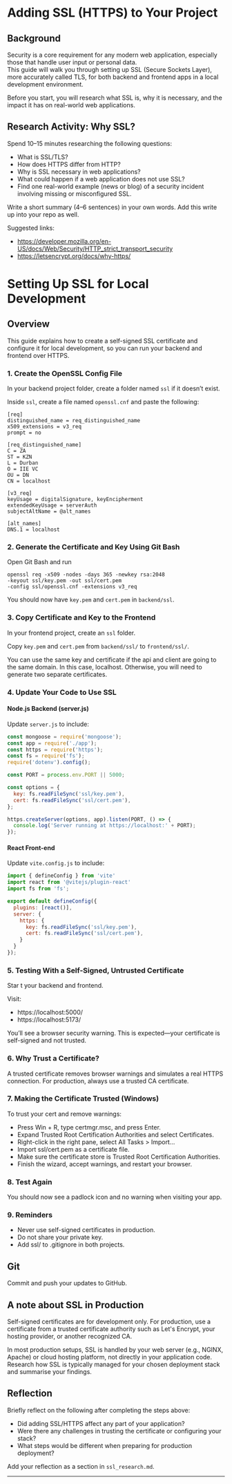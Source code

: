 # Adding SSL (HTTPS) to Your Project

## Background

Security is a core requirement for any modern web application, especially those that handle user input or personal data.  
This guide will walk you through setting up SSL (Secure Sockets Layer), more accurately called TLS, for both backend and frontend apps in a local development environment.

Before you start, you will research what SSL is, why it is necessary, and the impact it has on real-world web applications.

## Research Activity: Why SSL?

Spend 10–15 minutes researching the following questions:

- What is SSL/TLS?  
- How does HTTPS differ from HTTP?
- Why is SSL necessary in web applications?
- What could happen if a web application does not use SSL?
- Find one real-world example (news or blog) of a security incident involving missing or misconfigured SSL.

Write a short summary (4–6 sentences) in your own words. Add this write up into your repo as well.

Suggested links:
- https://developer.mozilla.org/en-US/docs/Web/Security/HTTP_strict_transport_security
- https://letsencrypt.org/docs/why-https/

# Setting Up SSL for Local Development

## Overview

This guide explains how to create a self-signed SSL certificate and configure it for local development, so you can run your backend and frontend over HTTPS.

### 1. Create the OpenSSL Config File

In your backend project folder, create a folder named `ssl` if it doesn’t exist.

Inside `ssl`, create a file named `openssl.cnf` and paste the following:
```
[req]
distinguished_name = req_distinguished_name
x509_extensions = v3_req
prompt = no

[req_distinguished_name]
C = ZA
ST = KZN
L = Durban
O = IIE VC
OU = DN
CN = localhost

[v3_req]
keyUsage = digitalSignature, keyEncipherment
extendedKeyUsage = serverAuth
subjectAltName = @alt_names

[alt_names]
DNS.1 = localhost
```

### 2. Generate the Certificate and Key Using Git Bash

Open Git Bash and run 
```
openssl req -x509 -nodes -days 365 -newkey rsa:2048
-keyout ssl/key.pem -out ssl/cert.pem
-config ssl/openssl.cnf -extensions v3_req
```
You should now have `key.pem` and `cert.pem` in `backend/ssl`.

### 3. Copy Certificate and Key to the Frontend

In your frontend project, create an `ssl` folder.

Copy `key.pem` and `cert.pem` from `backend/ssl/` to `frontend/ssl/`.

You can use the same key and certificate if the api and client are going to the same domain. In this case, localhost. Otherwise, you will need to generate two separate certificates.

### 4. Update Your Code to Use SSL

#### Node.js Backend (server.js)

Update `server.js` to include:

```js
const mongoose = require('mongoose');
const app = require('./app');
const https = require('https');
const fs = require('fs');
require('dotenv').config();

const PORT = process.env.PORT || 5000;

const options = {
  key: fs.readFileSync('ssl/key.pem'),
  cert: fs.readFileSync('ssl/cert.pem'),
};

https.createServer(options, app).listen(PORT, () => {
  console.log('Server running at https://localhost:' + PORT);
});
```

#### React Front-end
Update `vite.config.js` to include:
```js
import { defineConfig } from 'vite'
import react from '@vitejs/plugin-react'
import fs from 'fs';

export default defineConfig({
  plugins: [react()],
  server: {
    https: {
      key: fs.readFileSync('ssl/key.pem'),
      cert: fs.readFileSync('ssl/cert.pem'),
    }
  }
});
```

### 5. Testing With a Self-Signed, Untrusted Certificate
Star
t your backend and frontend.

Visit:
- https://localhost:5000/
- https://localhost:5173/

You’ll see a browser security warning.
This is expected—your certificate is self-signed and not trusted.

### 6. Why Trust a Certificate?
A trusted certificate removes browser warnings and simulates a real HTTPS connection.
For production, always use a trusted CA certificate.

### 7. Making the Certificate Trusted (Windows)
To trust your cert and remove warnings:
- Press Win + R, type certmgr.msc, and press Enter.
- Expand Trusted Root Certification Authorities and select Certificates.
- Right-click in the right pane, select All Tasks > Import...
- Import ssl/cert.pem as a certificate file.
- Make sure the certificate store is Trusted Root Certification Authorities.
- Finish the wizard, accept warnings, and restart your browser.

### 8. Test Again
You should now see a padlock icon and no warning when visiting your app.

### 9. Reminders
- Never use self-signed certificates in production.
- Do not share your private key.
- Add ssl/ to .gitignore in both projects.

## Git
Commit and push your updates to GitHub.

## A note about SSL in Production

Self-signed certificates are for development only. For production, use a certificate from a trusted certificate authority such as Let's Encrypt, your hosting provider, or another recognized CA.

In most production setups, SSL is handled by your web server (e.g., NGINX, Apache) or cloud hosting platform, not directly in your application code.  
Research how SSL is typically managed for your chosen deployment stack and summarise your findings.



## Reflection

Briefly reflect on the following after completing the steps above:

- Did adding SSL/HTTPS affect any part of your application?
- Were there any challenges in trusting the certificate or configuring your stack?
- What steps would be different when preparing for production deployment?

Add your reflection as a section in `ssl_research.md`.

---

